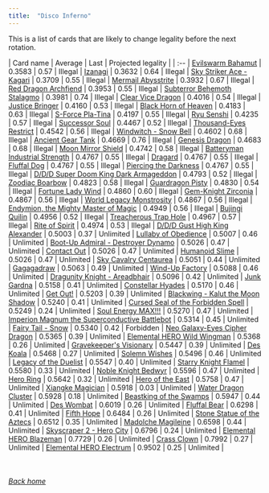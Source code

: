 ```yaml
---
title:  "Disco Inferno"
---
```


This is a list of cards that are likely to change legality before the next rotation.

| Card name | Average | Last | Projected legality |
| :-- |
[Evilswarm Bahamut](https://db.ygoprodeck.com/card/?search=Evilswarm%20Bahamut) | 0.3583 | 0.57 | Illegal |
[Izanagi](https://db.ygoprodeck.com/card/?search=Izanagi) | 0.3632 | 0.64 | Illegal |
[Sky Striker Ace - Kagari](https://db.ygoprodeck.com/card/?search=Sky%20Striker%20Ace%20-%20Kagari) | 0.3709 | 0.55 | Illegal |
[Mermail Abysstrite](https://db.ygoprodeck.com/card/?search=Mermail%20Abysstrite) | 0.3932 | 0.67 | Illegal |
[Red Dragon Archfiend](https://db.ygoprodeck.com/card/?search=Red%20Dragon%20Archfiend) | 0.3953 | 0.55 | Illegal |
[Subterror Behemoth Stalagmo](https://db.ygoprodeck.com/card/?search=Subterror%20Behemoth%20Stalagmo) | 0.3981 | 0.74 | Illegal |
[Clear Vice Dragon](https://db.ygoprodeck.com/card/?search=Clear%20Vice%20Dragon) | 0.4016 | 0.54 | Illegal |
[Justice Bringer](https://db.ygoprodeck.com/card/?search=Justice%20Bringer) | 0.4160 | 0.53 | Illegal |
[Black Horn of Heaven](https://db.ygoprodeck.com/card/?search=Black%20Horn%20of%20Heaven) | 0.4183 | 0.63 | Illegal |
[S-Force Pla-Tina](https://db.ygoprodeck.com/card/?search=S-Force%20Pla-Tina) | 0.4197 | 0.55 | Illegal |
[Ryu Senshi](https://db.ygoprodeck.com/card/?search=Ryu%20Senshi) | 0.4235 | 0.57 | Illegal |
[Successor Soul](https://db.ygoprodeck.com/card/?search=Successor%20Soul) | 0.4467 | 0.52 | Illegal |
[Thousand-Eyes Restrict](https://db.ygoprodeck.com/card/?search=Thousand-Eyes%20Restrict) | 0.4542 | 0.56 | Illegal |
[Windwitch - Snow Bell](https://db.ygoprodeck.com/card/?search=Windwitch%20-%20Snow%20Bell) | 0.4602 | 0.68 | Illegal |
[Ancient Gear Tank](https://db.ygoprodeck.com/card/?search=Ancient%20Gear%20Tank) | 0.4669 | 0.76 | Illegal |
[Genesis Dragon](https://db.ygoprodeck.com/card/?search=Genesis%20Dragon) | 0.4683 | 0.68 | Illegal |
[Moon Mirror Shield](https://db.ygoprodeck.com/card/?search=Moon%20Mirror%20Shield) | 0.4742 | 0.58 | Illegal |
[Batteryman Industrial Strength](https://db.ygoprodeck.com/card/?search=Batteryman%20Industrial%20Strength) | 0.4767 | 0.55 | Illegal |
[Dragard](https://db.ygoprodeck.com/card/?search=Dragard) | 0.4767 | 0.55 | Illegal |
[Fluffal Dog](https://db.ygoprodeck.com/card/?search=Fluffal%20Dog) | 0.4767 | 0.55 | Illegal |
[Piercing the Darkness](https://db.ygoprodeck.com/card/?search=Piercing%20the%20Darkness) | 0.4767 | 0.55 | Illegal |
[D/D/D Super Doom King Dark Armageddon](https://db.ygoprodeck.com/card/?search=D/D/D%20Super%20Doom%20King%20Dark%20Armageddon) | 0.4793 | 0.52 | Illegal |
[Zoodiac Boarbow](https://db.ygoprodeck.com/card/?search=Zoodiac%20Boarbow) | 0.4823 | 0.58 | Illegal |
[Guardragon Pisty](https://db.ygoprodeck.com/card/?search=Guardragon%20Pisty) | 0.4830 | 0.54 | Illegal |
[Fortune Lady Wind](https://db.ygoprodeck.com/card/?search=Fortune%20Lady%20Wind) | 0.4860 | 0.60 | Illegal |
[Gem-Knight Zirconia](https://db.ygoprodeck.com/card/?search=Gem-Knight%20Zirconia) | 0.4867 | 0.56 | Illegal |
[World Legacy Monstrosity](https://db.ygoprodeck.com/card/?search=World%20Legacy%20Monstrosity) | 0.4867 | 0.56 | Illegal |
[Endymion, the Mighty Master of Magic](https://db.ygoprodeck.com/card/?search=Endymion,%20the%20Mighty%20Master%20of%20Magic) | 0.4949 | 0.56 | Illegal |
[Bujingi Quilin](https://db.ygoprodeck.com/card/?search=Bujingi%20Quilin) | 0.4956 | 0.52 | Illegal |
[Treacherous Trap Hole](https://db.ygoprodeck.com/card/?search=Treacherous%20Trap%20Hole) | 0.4967 | 0.57 | Illegal |
[Rite of Spirit](https://db.ygoprodeck.com/card/?search=Rite%20of%20Spirit) | 0.4974 | 0.53 | Illegal |
[D/D/D Gust High King Alexander](https://db.ygoprodeck.com/card/?search=D/D/D%20Gust%20High%20King%20Alexander) | 0.5003 | 0.37 | Unlimited |
[Lullaby of Obedience](https://db.ygoprodeck.com/card/?search=Lullaby%20of%20Obedience) | 0.5007 | 0.46 | Unlimited |
[Boot-Up Admiral - Destroyer Dynamo](https://db.ygoprodeck.com/card/?search=Boot-Up%20Admiral%20-%20Destroyer%20Dynamo) | 0.5026 | 0.47 | Unlimited |
[Contact Out](https://db.ygoprodeck.com/card/?search=Contact%20Out) | 0.5026 | 0.47 | Unlimited |
[Humanoid Slime](https://db.ygoprodeck.com/card/?search=Humanoid%20Slime) | 0.5026 | 0.47 | Unlimited |
[Sky Cavalry Centaurea](https://db.ygoprodeck.com/card/?search=Sky%20Cavalry%20Centaurea) | 0.5051 | 0.44 | Unlimited |
[Gagagadraw](https://db.ygoprodeck.com/card/?search=Gagagadraw) | 0.5063 | 0.49 | Unlimited |
[Wind-Up Factory](https://db.ygoprodeck.com/card/?search=Wind-Up%20Factory) | 0.5088 | 0.46 | Unlimited |
[Dragunity Knight - Areadbhair](https://db.ygoprodeck.com/card/?search=Dragunity%20Knight%20-%20Areadbhair) | 0.5096 | 0.42 | Unlimited |
[Junk Gardna](https://db.ygoprodeck.com/card/?search=Junk%20Gardna) | 0.5158 | 0.41 | Unlimited |
[Constellar Hyades](https://db.ygoprodeck.com/card/?search=Constellar%20Hyades) | 0.5170 | 0.46 | Unlimited |
[Get Out!](https://db.ygoprodeck.com/card/?search=Get%20Out!) | 0.5203 | 0.39 | Unlimited |
[Blackwing - Kalut the Moon Shadow](https://db.ygoprodeck.com/card/?search=Blackwing%20-%20Kalut%20the%20Moon%20Shadow) | 0.5240 | 0.41 | Unlimited |
[Cursed Seal of the Forbidden Spell](https://db.ygoprodeck.com/card/?search=Cursed%20Seal%20of%20the%20Forbidden%20Spell) | 0.5249 | 0.24 | Unlimited |
[Soul Energy MAX!!!](https://db.ygoprodeck.com/card/?search=Soul%20Energy%20MAX!!!) | 0.5270 | 0.47 | Unlimited |
[Imperion Magnum the Superconductive Battlebot](https://db.ygoprodeck.com/card/?search=Imperion%20Magnum%20the%20Superconductive%20Battlebot) | 0.5314 | 0.45 | Unlimited |
[Fairy Tail - Snow](https://db.ygoprodeck.com/card/?search=Fairy%20Tail%20-%20Snow) | 0.5340 | 0.42 | Forbidden |
[Neo Galaxy-Eyes Cipher Dragon](https://db.ygoprodeck.com/card/?search=Neo%20Galaxy-Eyes%20Cipher%20Dragon) | 0.5365 | 0.39 | Unlimited |
[Elemental HERO Wild Wingman](https://db.ygoprodeck.com/card/?search=Elemental%20HERO%20Wild%20Wingman) | 0.5368 | 0.26 | Unlimited |
[Gravekeeper's Visionary](https://db.ygoprodeck.com/card/?search=Gravekeeper's%20Visionary) | 0.5447 | 0.39 | Unlimited |
[Des Koala](https://db.ygoprodeck.com/card/?search=Des%20Koala) | 0.5468 | 0.27 | Unlimited |
[Solemn Wishes](https://db.ygoprodeck.com/card/?search=Solemn%20Wishes) | 0.5496 | 0.46 | Unlimited |
[Legacy of the Duelist](https://db.ygoprodeck.com/card/?search=Legacy%20of%20the%20Duelist) | 0.5547 | 0.40 | Unlimited |
[Starry Knight Flamel](https://db.ygoprodeck.com/card/?search=Starry%20Knight%20Flamel) | 0.5580 | 0.33 | Unlimited |
[Noble Knight Bedwyr](https://db.ygoprodeck.com/card/?search=Noble%20Knight%20Bedwyr) | 0.5596 | 0.47 | Unlimited |
[Hero Ring](https://db.ygoprodeck.com/card/?search=Hero%20Ring) | 0.5642 | 0.32 | Unlimited |
[Hero of the East](https://db.ygoprodeck.com/card/?search=Hero%20of%20the%20East) | 0.5758 | 0.47 | Unlimited |
[Xiangke Magician](https://db.ygoprodeck.com/card/?search=Xiangke%20Magician) | 0.5918 | 0.03 | Unlimited |
[Water Dragon Cluster](https://db.ygoprodeck.com/card/?search=Water%20Dragon%20Cluster) | 0.5928 | 0.18 | Unlimited |
[Beastking of the Swamps](https://db.ygoprodeck.com/card/?search=Beastking%20of%20the%20Swamps) | 0.5947 | 0.44 | Unlimited |
[Des Wombat](https://db.ygoprodeck.com/card/?search=Des%20Wombat) | 0.6019 | 0.26 | Unlimited |
[Fluffal Bear](https://db.ygoprodeck.com/card/?search=Fluffal%20Bear) | 0.6298 | 0.41 | Unlimited |
[Fifth Hope](https://db.ygoprodeck.com/card/?search=Fifth%20Hope) | 0.6484 | 0.26 | Unlimited |
[Stone Statue of the Aztecs](https://db.ygoprodeck.com/card/?search=Stone%20Statue%20of%20the%20Aztecs) | 0.6512 | 0.35 | Unlimited |
[Madolche Magileine](https://db.ygoprodeck.com/card/?search=Madolche%20Magileine) | 0.6598 | 0.44 | Unlimited |
[Skyscraper 2 - Hero City](https://db.ygoprodeck.com/card/?search=Skyscraper%202%20-%20Hero%20City) | 0.6796 | 0.24 | Unlimited |
[Elemental HERO Blazeman](https://db.ygoprodeck.com/card/?search=Elemental%20HERO%20Blazeman) | 0.7729 | 0.26 | Unlimited |
[Crass Clown](https://db.ygoprodeck.com/card/?search=Crass%20Clown) | 0.7992 | 0.27 | Unlimited |
[Elemental HERO Electrum](https://db.ygoprodeck.com/card/?search=Elemental%20HERO%20Electrum) | 0.9502 | 0.25 | Unlimited |

<br>

###### [Back home](index)